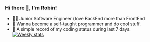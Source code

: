 ### Hi there 👋, I'm Robin!

- 👩‍💻 Junior Software Engineer (love BackEnd more than FrontEnd
- 🤩 Wanna become a self-taught programmer and do cool stuff.
- 🌱 A simple record of my coding status during last 7 days.
[![Weekly stats](https://github-readme-stats.vercel.app/api/wakatime?username=robinliuhhh&layout=compact&v=2)](https://wakatime.com/@robinliuhhh)


<!--
**robinliuhhh/robinliuhhh** is a ✨ _special_ ✨ repository because its `README.md` (this file) appears on your GitHub profile.

Here are some ideas to get you started:

- 🔭 I’m currently working on ...
- 🌱 I’m currently learning ...
- 👯 I’m looking to collaborate on ...
- 🤔 I’m looking for help with ...
- 💬 Ask me about ...
- 📫 How to reach me: ...
- 😄 Pronouns: ...
- ⚡ Fun fact: ...
-->
